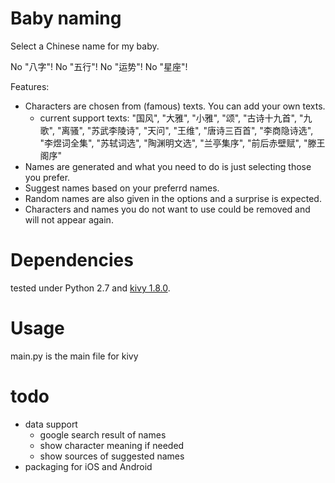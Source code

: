 # Baby naming

Select a Chinese name for my baby. 

No "八字"! No "五行"! No "运势"! No "星座"!

Features:

- Characters are chosen from (famous) texts. You can add your own texts.
	- current support texts: "国风", "大雅", "小雅", "颂", "古诗十九首", "九歌", "离骚", "苏武李陵诗", "天问", "王维", "唐诗三百首", "李商隐诗选", "李煜词全集", "苏轼词选", "陶渊明文选", "兰亭集序", "前后赤壁赋", "滕王阁序"
- Names are generated and what you need to do is just selecting those you prefer.
- Suggest names based on your preferrd names.
- Random names are also given in the options and a surprise is expected.
- Characters and names you do not want to use could be removed and will not appear again.


# Dependencies

tested under Python 2.7 and [kivy 1.8.0](http://kivy.org/).

# Usage

main.py is the main file for kivy

# todo

- data support
	- google search result of names
	- show character meaning if needed
	- show sources of suggested names
- packaging for iOS and Android